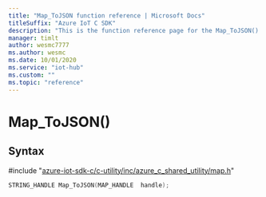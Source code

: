 ```yaml
---                             
title: "Map_ToJSON function reference | Microsoft Docs" 
titleSuffix: "Azure IoT C SDK"            
description: "This is the function reference page for the Map_ToJSON() function in the Azure IoT C SDK. This SDK is used with Azure IoT Hub and Azure IoT Hub Device Provisioning Service"            
manager: timlt                 
author: wesmc7777              
ms.author: wesmc               
ms.date: 10/01/2020                    
ms.service: "iot-hub"             
ms.custom: ""                
ms.topic: "reference"        
---                            
```


# Map_ToJSON()

## Syntax

\#include "[azure-iot-sdk-c/c-utility/inc/azure_c_shared_utility/map.h](../map-h.md)"  
```C
STRING_HANDLE Map_ToJSON(MAP_HANDLE  handle);
```

